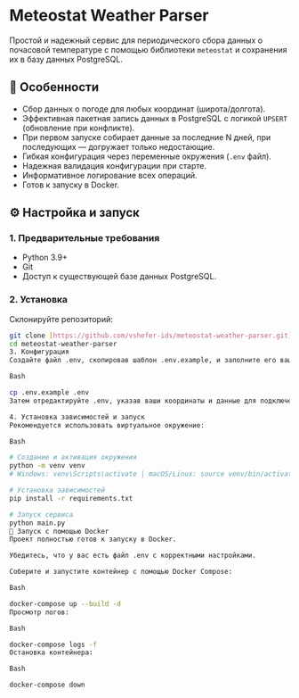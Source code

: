 # Meteostat Weather Parser

Простой и надежный сервис для периодического сбора данных о почасовой температуре с помощью библиотеки `meteostat` и сохранения их в базу данных PostgreSQL.

## 🚀 Особенности

- Сбор данных о погоде для любых координат (широта/долгота).
- Эффективная пакетная запись данных в PostgreSQL с логикой `UPSERT` (обновление при конфликте).
- При первом запуске собирает данные за последние N дней, при последующих — догружает только недостающие.
- Гибкая конфигурация через переменные окружения (`.env` файл).
- Надежная валидация конфигурации при старте.
- Информативное логирование всех операций.
- Готов к запуску в Docker.

## ⚙️ Настройка и запуск

### 1. Предварительные требования
- Python 3.9+
- Git
- Доступ к существующей базе данных PostgreSQL.

### 2. Установка
Склонируйте репозиторий:
```bash
git clone [https://github.com/vshefer-ids/meteostat-weather-parser.git](https://github.com/vshefer-ids/meteostat-weather-parser.git)
cd meteostat-weather-parser
3. Конфигурация
Создайте файл .env, скопировав шаблон .env.example, и заполните его вашими данными:

Bash

cp .env.example .env
Затем отредактируйте .env, указав ваши координаты и данные для подключения к БД.

4. Установка зависимостей и запуск
Рекомендуется использовать виртуальное окружение:

Bash

# Создание и активация окружения
python -m venv venv
# Windows: venv\Scripts\activate | macOS/Linux: source venv/bin/activate

# Установка зависимостей
pip install -r requirements.txt

# Запуск сервиса
python main.py
🐳 Запуск с помощью Docker
Проект полностью готов к запуску в Docker.

Убедитесь, что у вас есть файл .env с корректными настройками.

Соберите и запустите контейнер с помощью Docker Compose:

Bash

docker-compose up --build -d
Просмотр логов:

Bash

docker-compose logs -f
Остановка контейнера:

Bash

docker-compose down